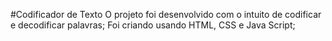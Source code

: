 #Codificador de Texto
O projeto foi desenvolvido com o intuito de codificar e decodificar palavras;
Foi criando usando HTML, CSS e Java Script;
